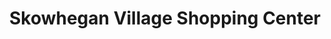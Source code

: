 ---
title: "Skowhegan Village Shopping Center"
url: /skowhegan/skowhegan-village-shopping-center/
shop: mall
---